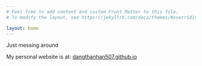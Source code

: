 ```yaml
---
# Feel free to add content and custom Front Matter to this file.
# To modify the layout, see https://jekyllrb.com/docs/themes/#overriding-theme-defaults

layout: home
---
```


Just messing around

My personal website is at: [dangthanhan507.github.io](https://dangthanhan507.github.io)